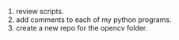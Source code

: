 1. review scripts. 
2. add comments to each of my python programs.
3. create a new repo for the opencv folder.

